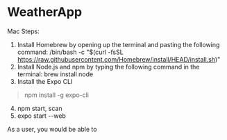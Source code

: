# WeatherApp
Mac Steps:
1. Install Homebrew by opening up the terminal and pasting the following command: /bin/bash -c \"$(curl -fsSL
https://raw.githubusercontent.com/Homebrew/install/HEAD/install.sh)\"
2. Install Node.js and npm by typing the following command in the terminal: brew install node
3. Install the Expo CLI
> npm install -g expo-cli
4. npm start, scan 
5. expo start --web


As a user, you would be able to 
